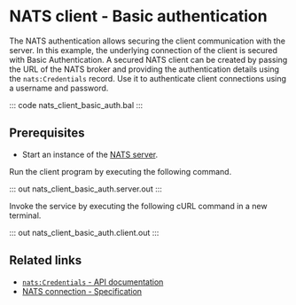 # NATS client - Basic authentication

The NATS authentication allows securing the client communication with the server. In this example, the underlying connection of the client is secured with Basic Authentication. A secured NATS client can be created by passing the URL of the NATS broker and providing the authentication details using the `nats:Credentials` record. Use it to authenticate client connections using a username and password.

::: code nats_client_basic_auth.bal :::

## Prerequisites
- Start an instance of the [NATS server](https://docs.nats.io/nats-concepts/what-is-nats/walkthrough_setup).

Run the client program by executing the following command.

::: out nats_client_basic_auth.server.out :::

Invoke the service by executing the following cURL command in a new terminal.

::: out nats_client_basic_auth.client.out :::

## Related links
- [`nats:Credentials` - API documentation](https://lib.ballerina.io/ballerinax/nats/latest/records/Credentials)
- [NATS connection - Specification](https://github.com/ballerina-platform/module-ballerinax-nats/blob/master/docs/spec/spec.md#2-connection)
